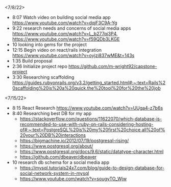 <!-- Research and planning log -->
<7/8/22>
* 8:07 Watch video on building social media app https://www.youtube.com/watch?v=dqjF3C9A-Yg
* 9:22 research needs and concerns of social media apps https://www.youtube.com/watch?v=L_b277qj3P4, https://www.youtube.com/watch?v=f59QDb3LKGE
* 10 looking into gems for the project
* 12:15 Begin video on react/rails integration https://www.youtube.com/watch?v=oyjzi837wME&t=143s
* 1:35 Build proposal
* 2:36 Initialize project repo https://github.com/m-wright92/capstone-project
* 3:30 Researching scaffolding https://guides.rubyonrails.org/v3.2/getting_started.html#:~:text=Rails%20scaffolding%20is%20a%20quick,the%20tool%20for%20the%20job

<7/15/22>
* 8:15 React Research https://www.youtube.com/watch?v=UUga4-z7b6s
* 8:40 Researching best DB for my app
  * https://stackoverflow.com/questions/11622070/which-database-is-recommended-to-use-with-ruby-on-rails-considering-hosting-of#:~:text=PostgreSQL%20is%20my%20first%20choice,all%20of%20your%20DB%20interactions
  * https://bigmachine.io/2012/07/19/postgresql-rising/
  * https://www.postgresql.org/about/
  * https://www.postgresql.org/docs/9.6/static/datatype-character.html
  * https://github.com/dbeaver/dbeaver
* 10 research db schema for a social media app
  * https://mysql.tutorials24x7.com/blog/guide-to-design-database-for-social-network-system-in-mysql
  * https://www.youtube.com/watch?v=sougyTO_Wjw
